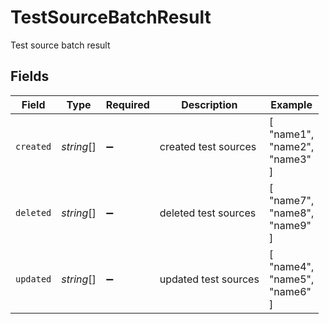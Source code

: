 # TestSourceBatchResult

Test source batch result


## Fields

| Field                         | Type                          | Required                      | Description                   | Example                       |
| ----------------------------- | ----------------------------- | ----------------------------- | ----------------------------- | ----------------------------- |
| `created`                     | *string*[]                    | :heavy_minus_sign:            | created test sources          | [<br/>"name1",<br/>"name2",<br/>"name3"<br/>] |
| `deleted`                     | *string*[]                    | :heavy_minus_sign:            | deleted test sources          | [<br/>"name7",<br/>"name8",<br/>"name9"<br/>] |
| `updated`                     | *string*[]                    | :heavy_minus_sign:            | updated test sources          | [<br/>"name4",<br/>"name5",<br/>"name6"<br/>] |